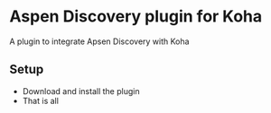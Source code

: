 # Aspen Discovery plugin for Koha
A plugin to integrate Apsen Discovery with Koha

## Setup
* Download and install the plugin
* That is all
